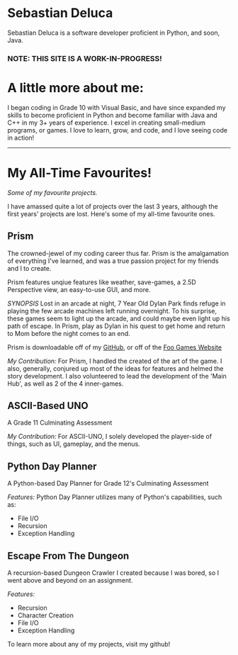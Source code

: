 # Sebastian Deluca
 Sebastian Deluca is a software developer proficient in Python, and soon, Java.
 
 ### NOTE: THIS SITE IS A WORK-IN-PROGRESS!

# A little more about me:
I began coding in Grade 10 with Visual Basic, and have since expanded my skills to become proficient in Python and become familiar with Java and C++ in my 3+ years of experience. I excel in creating small-medium programs, or games. I love to learn, grow, and code, and I love seeing code in action!

---


# My All-Time Favourites!

_Some of my favourite projects._

I have amassed quite a lot of projects over the last 3 years, although the first years' projects are lost. Here's some of my all-time favourite ones.

## Prism
The crowned-jewel of my coding career thus far. Prism is the amalgamation of everything I've learned, and was a true passion project for my friends and I to create.

Prism features unqiue features like weather, save-games, a 2.5D Perspective view, an easy-to-use GUI, and more.

_SYNOPSIS_
Lost in an arcade at night, 7 Year Old Dylan Park finds refuge in playing the few arcade machines left running overnight. To his surprise, these games seem to light up the arcade, and could maybe even light up his path of escape. In Prism, play as Dylan in his quest to get home and return to Mom before the night comes to an end.

Prism is downloadable off of my [GitHub](https://github.com/sebastiandeluca/Prism), or off of the [Foo Games Website](https://www.sites.google.com/view/foogames)

_My Contribution:_
For Prism, I handled the created of the art of the game. I also, generally, conjured up most of the ideas for features and helmed the story development. I also volunteered to lead the development of the 'Main Hub', as well as 2 of the 4 inner-games.

## ASCII-Based UNO
A Grade 11 Culminating Assessment

_My Contribution:_
For ASCII-UNO, I solely developed the player-side of things, such as UI, gameplay, and the menus.

## Python Day Planner
A Python-based Day Planner for Grade 12's Culminating Assessment

_Features:_
Python Day Planner utilizes many of Python's capabilities, such as:
 - File I/O
 - Recursion
 - Exception Handling
 
 ## Escape From The Dungeon
 A recursion-based Dungeon Crawler I created because I was bored, so I went above and beyond on an assignment.
 
 _Features:_
 - Recursion
 - Character Creation
 - File I/O
 - Exception Handling
 
To learn more about any of my projects, visit my github!

